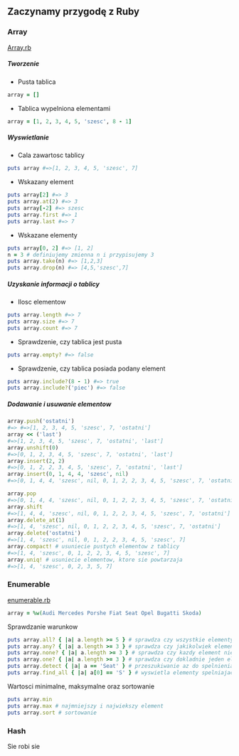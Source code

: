 ## Zaczynamy przygodę z Ruby

### Array

[Array.rb](https://github.com/suscilowicz/Ruby/blob/master/zad1/array.rb)

##### Tworzenie
- Pusta tablica
```ruby
array = []
```
- Tablica wypelniona elementami
```ruby
array = [1, 2, 3, 4, 5, 'szesc', 8 - 1]
```
##### Wyswietlanie
- Cala zawartosc tablicy
```ruby
puts array #=>[1, 2, 3, 4, 5, 'szesc', 7]
```
- Wskazany element
```ruby
puts array[2] #=> 3
puts array.at(2) #=> 3
puts array[-2] #=> szesc
puts array.first #=> 1
puts array.last #=> 7
```
- Wskazane elementy
```ruby
puts array[0, 2] #=> [1, 2]
n = 3 # definiujemy zmienna n i przypisujemy 3
puts array.take(n) #=> [1,2,3]
puts array.drop(n) #=> [4,5,'szesc',7]
```
##### Uzyskanie informacji o tablicy
- Ilosc elementow
```ruby
puts array.length #=> 7
puts array.size #=> 7
puts array.count #=> 7
```
- Sprawdzenie, czy tablica jest pusta
```ruby
puts array.empty? #=> false
```
- Sprawdzenie, czy tablica posiada podany element
```ruby
puts array.include?(8 - 1) #=> true
puts array.include?('piec') #=> false
```
##### Dodawanie i usuwanie elementow
```ruby
array.push('ostatni')
#=> #=>[1, 2, 3, 4, 5, 'szesc', 7, 'ostatni']
array << ('last')
#=>[1, 2, 3, 4, 5, 'szesc', 7, 'ostatni', 'last']
array.unshift(0)
#=>[0, 1, 2, 3, 4, 5, 'szesc', 7, 'ostatni', 'last']
array.insert(2, 2)
#=>[0, 1, 2, 2, 3, 4, 5, 'szesc', 7, 'ostatni', 'last']
array.insert(0, 1, 4, 4, 'szesc', nil)
#=>[0, 1, 4, 4, 'szesc', nil, 0, 1, 2, 2, 3, 4, 5, 'szesc', 7, 'ostatni', 'last']

array.pop
#=>[0, 1, 4, 4, 'szesc', nil, 0, 1, 2, 2, 3, 4, 5, 'szesc', 7, 'ostatni']
array.shift
#=>[1, 4, 4, 'szesc', nil, 0, 1, 2, 2, 3, 4, 5, 'szesc', 7, 'ostatni']
array.delete_at(1)
#=>[1, 4, 'szesc', nil, 0, 1, 2, 2, 3, 4, 5, 'szesc', 7, 'ostatni']
array.delete('ostatni')
#=>[1, 4, 'szesc', nil, 0, 1, 2, 2, 3, 4, 5, 'szesc', 7]
array.compact! # usuniecie pustych elementow z tablicy
#=>[1, 4, 'szesc', 0, 1, 2, 2, 3, 4, 5, 'szesc', 7]
array.uniq! # usuniecie elementow, ktore sie powtarzaja
#=>[1, 4, 'szesc', 0, 2, 3, 5, 7]
```
### Enumerable
[enumerable.rb](https://github.com/suscilowicz/Ruby/blob/master/zad1/enumerable.rb)
```Ruby
array = %w(Audi Mercedes Porshe Fiat Seat Opel Bugatti Skoda)
```
Sprawdzanie warunkow
```Ruby
puts array.all? { |a| a.length >= 5 } # sprawdza czy wszystkie elementy spelniaja warunek
puts array.any? { |a| a.length >= 3 } # sprawdza czy jakikolwiek element spelnia warunek
puts array.none? { |a| a.length >= 3 } # sprawdza czy kazdy element nie spelnia warunku
puts array.one? { |a| a.length >= 3 } # sprawdza czy dokladnie jeden element spelnia warunek
puts array.detect { |a| a == 'Seat' } # przeszukiwanie az do spelnienia warunku
puts array.find_all { |a| a[0] == 'S' } # wyswietla elementy spelniajace warunek
```
Wartosci minimalne, maksymalne oraz sortowanie
```ruby
puts array.min
puts array.max # najmniejszy i najwiekszy element
puts array.sort # sortowanie
```

### Hash
Sie robi sie
